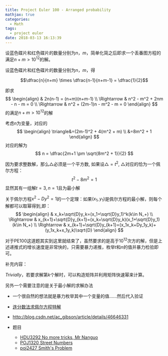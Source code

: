 ```yaml
---
title: Project Euler 100 - Arranged probability
mathjax: true
categories:
  - Math
tags:
  - project euler
date: 2018-03-13 16:13:39
---
```


设蓝色碟片和红色碟片的数量分别为$n，m$，简单化简之后即求一个丢番图方程的满足$n+m>10^{12}$的解。

<!--more-->

设蓝色碟片和红色碟片的数量分别为$n，m$，得

$$\dfrac{n}{n+m} \times \dfrac{n-1}{n+m-1} = \dfrac{1}{2}$$

即求
$$ 
\begin{align}
& 2n(n-1) = (n+m)(n+m-1) \\
\Rightarrow & n^2 - m^2 + 2nm - n - m = 0 \\
\Rightarrow & n^2 + (2m-1)n - m^2 - m = 0
\end{align}
$$
的满足$n+m>10^{12}$的解

考虑$n$为变量，对应的
$$
\begin{align}
\triangle&=(2m-1)^2 + 4(m^2 + m) \\
&=8m^2 + 1
\end{align}
$$
对应的解为
$$
n = \dfrac{2m+1 \pm \sqrt{8m^2 + 1}}{2}
$$

因为要求整数解，那么$\triangle$必须是一个平方数, 如果设$\triangle=t^2$, $\triangle$对应的恰为一个佩尔方程：
$$
t^2-8m^2=1
$$
显然其有一组解$t=3, n=1$且为最小解

关于佩尔方程$x^2-Dy^2=1$的一个定理：如果$(x_1, y_1)$是佩尔方程的最小解，则每个解都可以取幂得到,即：
$$
\begin{align}
& x_k+\sqrt{D}y_k=(x_1+\sqrt{D}y_1)^k(k\in N_+) \\
\Rightarrow & x_{k+1}+\sqrt{D}y_{k+1}=(x_k+\sqrt{D}y_k)(x_1+\sqrt{D}y_1) (k\in N_+) \\
\Rightarrow & x_{k+1}+\sqrt{D}y_{k+1}=(x_1x_k+Dy_1y_k)+(y_1x_k+x_1y_k)\sqrt{D}
\end{align}
$$

对于PE100这道题其实到这里就结束了，虽然要求的是高于$10^{12}$次方的解，但是上述递推式的增长速度是非常快的，只需要暴力递推，枚举$t$和$n$的值并暴力检验即可。

补充内容：

$Trivially$，若要求解第$k$个解时，可以构造矩阵并利用矩阵快速幂来计算。

另外一个需要注意的是关于最小解的求解办法

- 一个很自然的想法就是暴力枚举其中一个变量的值……然后代入验证
- [连分数法求佩尔方程特解](http://blog.csdn.net/wh2124335/article/details/8871535)
-  http://blog.csdn.net/ac_gibson/article/details/46646331

- 题目
	- [HDU3292  No more tricks, Mr Nanguo ](http://acm.hdu.edu.cn/showproblem.php?pid=3292)
	- [POJ1320  Street Numbers](http://poj.org/problem?id=1320)
	- [poj2427  Smith's Problem](http://poj.org/problem?id=2427)



